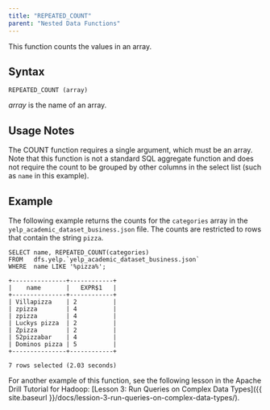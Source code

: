 ```yaml
---
title: "REPEATED_COUNT"
parent: "Nested Data Functions"
---
```

This function counts the values in an array. 

## Syntax

    REPEATED_COUNT (array)

*array* is the name of an array.

## Usage Notes

The COUNT function requires a single argument, which must be an array. Note that
this function is not a standard SQL aggregate function and does not require
the count to be grouped by other columns in the select list (such as `name` in
this example). 

## Example
The following example returns the
counts for the `categories` array in the `yelp_academic_dataset_business.json`
file. The counts are restricted to rows that contain the string `pizza`.

	SELECT name, REPEATED_COUNT(categories) 
	FROM   dfs.yelp.`yelp_academic_dataset_business.json` 
	WHERE  name LIKE '%pizza%';
	 
	+---------------+------------+
	|    name       |   EXPR$1   |
	+---------------+------------+
	| Villapizza    | 2          |
	| zpizza        | 4          |
	| zpizza        | 4          |
	| Luckys pizza  | 2          |
	| Zpizza        | 2          |
	| S2pizzabar    | 4          |
	| Dominos pizza | 5          |
	+---------------+------------+
	 
	7 rows selected (2.03 seconds)

For another example of this function, see the following lesson in the Apache
Drill Tutorial for Hadoop: [Lesson 3: Run Queries on Complex Data Types]({{ site.baseurl }}/docs/lession-3-run-queries-on-complex-data-types/).